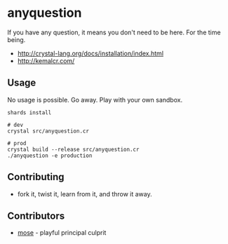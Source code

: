 # anyquestion

If you have any question, it means you don't need to be here. For the time being.

- http://crystal-lang.org/docs/installation/index.html
- http://kemalcr.com/

## Usage

No usage is possible. Go away. Play with your own sandbox.

    shards install

    # dev
    crystal src/anyquestion.cr

    # prod
    crystal build --release src/anyquestion.cr
    ./anyquestion -e production

## Contributing

- fork it, twist it, learn from it, and throw it away.

## Contributors

- [mose](https://github.com/mose) - playful principal culprit
